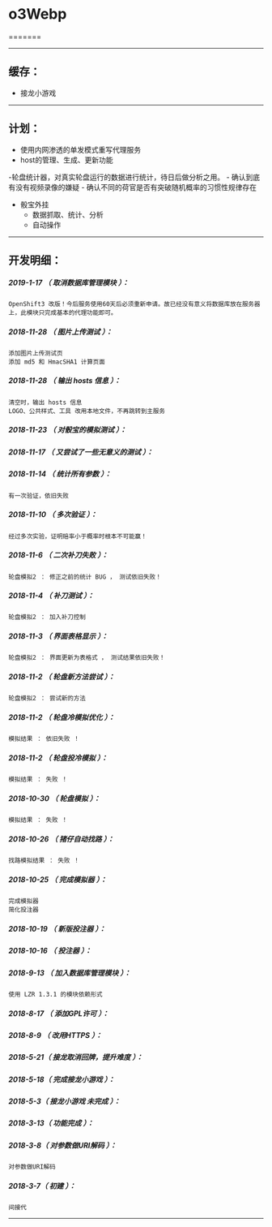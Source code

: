 # o3Webp
=======

*******************************************************************

缓存：
-------------------------------------------------------------------

- 接龙小游戏

*******************************************************************

计划：
-------------------------------------------------------------------

- 使用内网渗透的单发模式重写代理服务
- host的管理、生成、更新功能

-轮盘统计器，对真实轮盘运行的数据进行统计，待日后做分析之用。
	- 确认到底有没有视频录像的嫌疑
	- 确认不同的荷官是否有突破随机概率的习惯性规律存在

- 骰宝外挂
	- 数据抓取、统计、分析
	- 自动操作

*******************************************************************





开发明细：
-------------------------------------------------------------------

##### 2019-1-17 （ 取消数据库管理模块 ）：
	OpenShift3 改版！今后服务使用60天后必须重新申请。故已经没有意义将数据库放在服务器上，此模块只完成基本的代理功能即可。

##### 2018-11-28 （ 图片上传测试 ）：
	添加图片上传测试页
	添加 md5 和 HmacSHA1 计算页面

##### 2018-11-28 （ 输出 hosts 信息 ）：
	清空时，输出 hosts 信息
	LOGO、公共样式、工具 改用本地文件，不再跳转到主服务

##### 2018-11-23 （ 对骰宝的模拟测试 ）：

##### 2018-11-17 （ 又尝试了一些无意义的测试 ）：

##### 2018-11-14 （ 统计所有参数 ）：
	有一次验证，依旧失败

##### 2018-11-10 （ 多次验证 ）：
	经过多次实验，证明赔率小于概率时根本不可能赢！

##### 2018-11-6 （ 二次补刀失败 ）：
	轮盘模拟2 ： 修正之前的统计 BUG ， 测试依旧失败！

##### 2018-11-4 （ 补刀测试 ）：
	轮盘模拟2 ： 加入补刀控制

##### 2018-11-3 （ 界面表格显示 ）：
	轮盘模拟2 ： 界面更新为表格式 ， 测试结果依旧失败！

##### 2018-11-2 （ 轮盘新方法尝试 ）：
	轮盘模拟2 ： 尝试新的方法

##### 2018-11-2 （ 轮盘冷模拟优化 ）：
	模拟结果 ： 依旧失败 ！

##### 2018-11-2 （ 轮盘投冷模拟 ）：
	模拟结果 ： 失败 ！

##### 2018-10-30 （ 轮盘模拟 ）：
	模拟结果 ： 失败 ！

##### 2018-10-26 （ 猪仔自动找路 ）：
	找路模拟结果 ： 失败 ！

##### 2018-10-25 （ 完成模拟器 ）：
	完成模拟器
	简化投注器

##### 2018-10-19 （ 新版投注器 ）：

##### 2018-10-16 （ 投注器 ）：

##### 2018-9-13 （ 加入数据库管理模块 ）：
	使用 LZR 1.3.1 的模块依赖形式

##### 2018-8-17 （ 添加GPL许可 ）：

##### 2018-8-9 （ 改用HTTPS ）：

##### 2018-5-21（ 接龙取消回牌，提升难度 ）：

##### 2018-5-18（ 完成接龙小游戏 ）：

##### 2018-5-3（ 接龙小游戏 未完成 ）：

##### 2018-3-13（ 功能完成 ）：

##### 2018-3-8（ 对参数做URI解码 ）：
	对参数做URI解码

##### 2018-3-7（ 初建 ）：
	间接代

*******************************************************************
